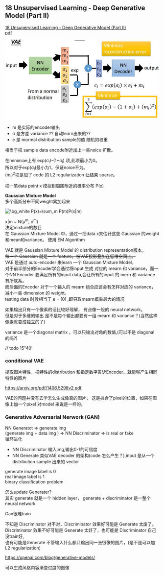 ## 18 Unsupervised Learning - Deep Generative Model (Part II)

[18 Unsupervised Learning - Deep Generative Model (Part II)](https://www.youtube.com/watch?v=8zomhgKrsmQ&list=PLJV_el3uVTsPy9oCRY30oBPNLCo89yu49&index=27)  
[pdf](http://speech.ee.ntu.edu.tw/~tlkagk/courses/ML_2017/Lecture/GAN%20(v3).pdf)

![vae](./img/017-vae.jpg)

- m 是实际的encoder输出
- &sigma; 是方差 variance ?? 自动learn出来的?? 
- e 是 mormal distribution sample的值 随机的权重

相当于把 sample data encode附近加上一些noice 扩散。

在minimiae上有 exp(&sigma;<sub>i</sub>)-(1+&sigma;<sub>i</sub>) 项,此项最小为0。  
所以对于exp(&sigma;<sub>i</sub>)最小为1，保证noice不为。  
(m<sub>i</sub>)<sup>2</sup>项是加了 code 的 L2 regularization 让结果 sparse。 


把一笔data point x 模拟到周围附近的概率分布 P(x)


**Gaussian Mixture Model**  
多个高斯分布不同weight累加起来  

<img src="https://latex.codecogs.com/gif.image?\dpi{110}&space;\bg_white&space;P(x)=\sum_m&space;P(m)P(x|m)" title="\bg_white P(x)=\sum_m P(m)P(x|m)" />

x|m ~ N(&mu;<sup>m</sup>, &sigma;<sup>m</sup>)  
决定mixture的数目  
在 Gaussian Mixture Model 中，通过一把data x来估计这些 Gaussian 的weight和mean和variance。 使用 EM Algorithm 

VAE 就是 Gaussian Mixture Model 的 distribution representation版本。  
<s>每一个 Gaussian 就是一个 feature。被VAE投影叠加在低维空间上。</s>  
VAE 是通过 auto-encoder 来learn 一个 Gaussian Mixture Model，  
对于前半部分的Encoder学会通过将input 生成 对应的 mearn 和 variance，而一个NN Encoder 要满足所有的input data,会让所有的input 的 mern 和 variance 有所联系。  
而后面的Encoder 对于一个输入的 mearn 组合应该会有怎样对应的 variance，减小一些 dimension 的 weight。  
testing data 时候相当于 e = [0] ,即只取mearn概率最大的情况

如果输出只有一个像素的话比较好理解， 有点像一般的 neural network。  
但是对于多维的输出 是不是每个输出都要有一组 mearn 和 variance？(当然这样像素就变成独立的了)

variance 是一个diagonal matrix ，可以只输出对角的数值,(可以不是 diagonal 的吗?)


// todo 15"40'


### conditional VAE

提取图片特性，把特性的distribution 和指定数字告诉Encoder。就能够产生相同特性的图片   

https://arxiv.org/pdf/1406.5298v2.pdf


VAE的问题并没有去学怎么生成像真的图片， 这是拟合了pixel的位置，如果在图像上加一个pixel 对model 来说是一样的。

### Generative Adversarial Nerwork (GAN)

NN Generatot => generate img  
(generate img  + data img ) => NN Discriminator => is real or fake  
循环进化

- NN Discriminator 输入img,输出0-1的可信度
- NN Generate 类似VAE decoder 的架构(code 怎么产生？),input 是从一个 distribution sample 出来的 vector

generate image label is 0  
real image label is 1  
binary classification problem

怎么update Generater?  
其实 generate 就是一个 hidden layer， generate + discriminator 是一整个 neural network

Gan很难train


不知道 Discriminator 对不对，Discriminator 效果好可能是 Generate 太废了。Discriminator 效果不好可能是 Generate 太好了，也可能是 Discriminator 自己没train好,  
也有可能是Generate 不管输入什么都只输出同一张很像的图片，(是不是可以加L2 regularization)

https://openai.com/blog/generative-models/

可以生成风格内容渐变过度的图像
